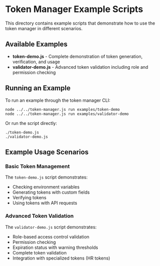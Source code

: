 # Token Manager Example Scripts

This directory contains example scripts that demonstrate how to use the token manager in different scenarios.

## Available Examples

- **token-demo.js** - Complete demonstration of token generation, verification, and usage
- **validator-demo.js** - Advanced token validation including role and permission checking

## Running an Example

To run an example through the token manager CLI:

```
node ../../token-manager.js run examples/token-demo
node ../../token-manager.js run examples/validator-demo
```

Or run the script directly:

```
./token-demo.js
./validator-demo.js
```

## Example Usage Scenarios

### Basic Token Management

The `token-demo.js` script demonstrates:
- Checking environment variables
- Generating tokens with custom fields
- Verifying tokens
- Using tokens with API requests

### Advanced Token Validation

The `validator-demo.js` script demonstrates:
- Role-based access control validation
- Permission checking
- Expiration status with warning thresholds
- Complete token validation
- Integration with specialized tokens (HR tokens)